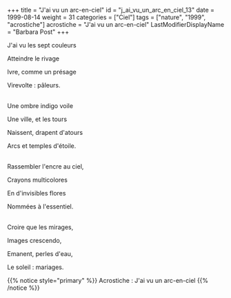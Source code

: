 +++
title = "J'ai vu un arc-en-ciel"
id = "j_ai_vu_un_arc_en_ciel_13"
date = 1999-08-14
weight = 31
categories = ["Ciel"]
tags = ["nature", "1999", "acrostiche"]
acrostiche = "J'ai vu un arc-en-ciel"
LastModifierDisplayName = "Barbara Post"
+++

J'ai vu les sept couleurs

Atteindre le rivage

Ivre, comme un présage

Virevolte : pâleurs.

 \
Une ombre indigo voile

Une ville, et les tours

Naissent, drapent d'atours

Arcs et temples d'étoile.

 \
Rassembler l'encre au ciel,

Crayons multicolores

En d'invisibles flores

Nommées à l'essentiel.

 \
Croire que les mirages,

Images crescendo,

Emanent, perles d'eau,

Le soleil : mariages.

{{% notice style="primary" %}}
Acrostiche : J'ai vu un arc-en-ciel
{{% /notice %}}
